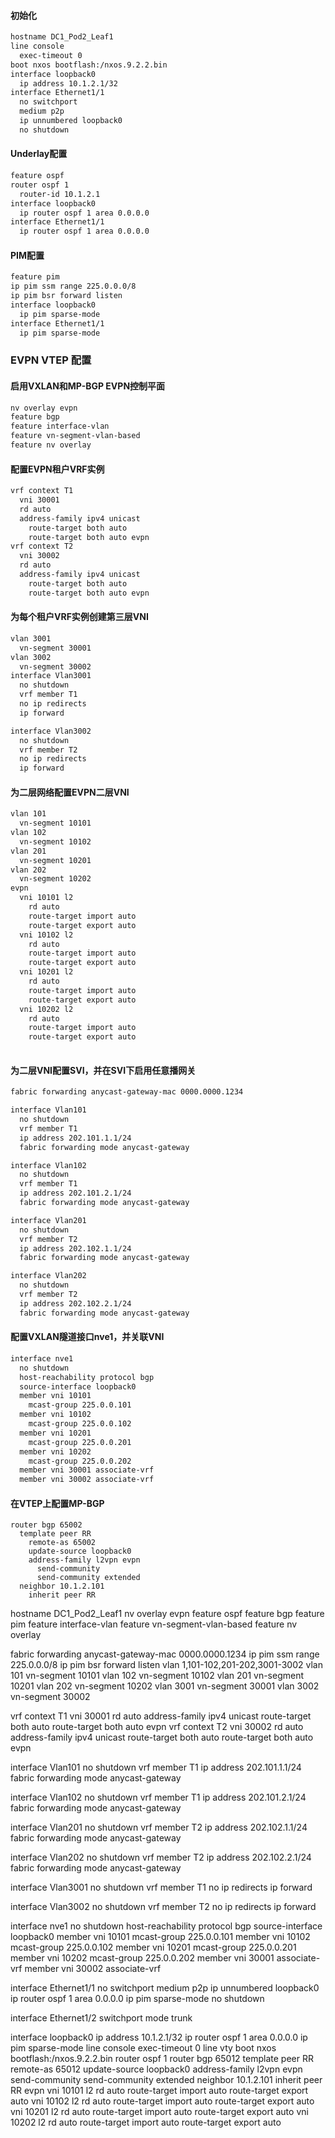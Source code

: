 #### 初始化

```markdown
hostname DC1_Pod2_Leaf1
line console
  exec-timeout 0
boot nxos bootflash:/nxos.9.2.2.bin 
interface loopback0
  ip address 10.1.2.1/32
interface Ethernet1/1
  no switchport
  medium p2p
  ip unnumbered loopback0
  no shutdown

```

#### Underlay配置
```markdown
feature ospf
router ospf 1
  router-id 10.1.2.1
interface loopback0
  ip router ospf 1 area 0.0.0.0
interface Ethernet1/1
  ip router ospf 1 area 0.0.0.0

```

#### PIM配置
```markdown
feature pim
ip pim ssm range 225.0.0.0/8
ip pim bsr forward listen
interface loopback0
  ip pim sparse-mode
interface Ethernet1/1
  ip pim sparse-mode

```

### EVPN VTEP 配置
#### 启用VXLAN和MP-BGP EVPN控制平面
```markdown
nv overlay evpn
feature bgp
feature interface-vlan
feature vn-segment-vlan-based
feature nv overlay

```

#### 配置EVPN租户VRF实例
```markdown
vrf context T1
  vni 30001
  rd auto
  address-family ipv4 unicast
    route-target both auto
    route-target both auto evpn
vrf context T2
  vni 30002
  rd auto
  address-family ipv4 unicast
    route-target both auto
    route-target both auto evpn

```

#### 为每个租户VRF实例创建第三层VNI
```markdown
vlan 3001
  vn-segment 30001
vlan 3002
  vn-segment 30002
interface Vlan3001
  no shutdown
  vrf member T1
  no ip redirects
  ip forward

interface Vlan3002
  no shutdown
  vrf member T2
  no ip redirects
  ip forward

```


#### 为二层网络配置EVPN二层VNI
```markdown
vlan 101
  vn-segment 10101
vlan 102
  vn-segment 10102
vlan 201
  vn-segment 10201
vlan 202
  vn-segment 10202
evpn
  vni 10101 l2
    rd auto
    route-target import auto
    route-target export auto
  vni 10102 l2
    rd auto
    route-target import auto
    route-target export auto
  vni 10201 l2
    rd auto
    route-target import auto
    route-target export auto
  vni 10202 l2
    rd auto
    route-target import auto
    route-target export auto
      

```


#### 为二层VNI配置SVI，并在SVI下启用任意播网关
```markdown
fabric forwarding anycast-gateway-mac 0000.0000.1234

interface Vlan101
  no shutdown
  vrf member T1
  ip address 202.101.1.1/24
  fabric forwarding mode anycast-gateway

interface Vlan102
  no shutdown
  vrf member T1
  ip address 202.101.2.1/24
  fabric forwarding mode anycast-gateway

interface Vlan201
  no shutdown
  vrf member T2
  ip address 202.102.1.1/24
  fabric forwarding mode anycast-gateway

interface Vlan202
  no shutdown
  vrf member T2
  ip address 202.102.2.1/24
  fabric forwarding mode anycast-gateway
```

#### 配置VXLAN隧道接口nve1，并关联VNI
```markdown
interface nve1
  no shutdown
  host-reachability protocol bgp
  source-interface loopback0
  member vni 10101
    mcast-group 225.0.0.101
  member vni 10102
    mcast-group 225.0.0.102
  member vni 10201
    mcast-group 225.0.0.201
  member vni 10202
    mcast-group 225.0.0.202
  member vni 30001 associate-vrf
  member vni 30002 associate-vrf

```


#### 在VTEP上配置MP-BGP
```text
router bgp 65002
  template peer RR
    remote-as 65002
    update-source loopback0
    address-family l2vpn evpn
      send-community
      send-community extended
  neighbor 10.1.2.101
    inherit peer RR

```


hostname DC1_Pod2_Leaf1
nv overlay evpn
feature ospf
feature bgp
feature pim
feature interface-vlan
feature vn-segment-vlan-based
feature nv overlay

fabric forwarding anycast-gateway-mac 0000.0000.1234
ip pim ssm range 225.0.0.0/8
ip pim bsr forward listen
vlan 1,101-102,201-202,3001-3002
vlan 101
  vn-segment 10101
vlan 102
  vn-segment 10102
vlan 201
  vn-segment 10201
vlan 202
  vn-segment 10202
vlan 3001
  vn-segment 30001
vlan 3002
  vn-segment 30002

vrf context T1
  vni 30001
  rd auto
  address-family ipv4 unicast
    route-target both auto
    route-target both auto evpn
vrf context T2
  vni 30002
  rd auto
  address-family ipv4 unicast
    route-target both auto
    route-target both auto evpn

interface Vlan101
  no shutdown
  vrf member T1
  ip address 202.101.1.1/24
  fabric forwarding mode anycast-gateway

interface Vlan102
  no shutdown
  vrf member T1
  ip address 202.101.2.1/24
  fabric forwarding mode anycast-gateway

interface Vlan201
  no shutdown
  vrf member T2
  ip address 202.102.1.1/24
  fabric forwarding mode anycast-gateway

interface Vlan202
  no shutdown
  vrf member T2
  ip address 202.102.2.1/24
  fabric forwarding mode anycast-gateway

interface Vlan3001
  no shutdown
  vrf member T1
  no ip redirects
  ip forward

interface Vlan3002
  no shutdown
  vrf member T2
  no ip redirects
  ip forward

interface nve1
  no shutdown
  host-reachability protocol bgp
  source-interface loopback0
  member vni 10101
    mcast-group 225.0.0.101
  member vni 10102
    mcast-group 225.0.0.102
  member vni 10201
    mcast-group 225.0.0.201
  member vni 10202
    mcast-group 225.0.0.202
  member vni 30001 associate-vrf
  member vni 30002 associate-vrf

interface Ethernet1/1
  no switchport
  medium p2p
  ip unnumbered loopback0
  ip router ospf 1 area 0.0.0.0
  ip pim sparse-mode
  no shutdown

interface Ethernet1/2
  switchport mode trunk


interface loopback0
  ip address 10.1.2.1/32
  ip router ospf 1 area 0.0.0.0
  ip pim sparse-mode
line console
  exec-timeout 0
line vty
boot nxos bootflash:/nxos.9.2.2.bin 
router ospf 1
router bgp 65012
  template peer RR
    remote-as 65012
    update-source loopback0
    address-family l2vpn evpn
      send-community
      send-community extended
  neighbor 10.1.2.101
    inherit peer RR
evpn
  vni 10101 l2
    rd auto
    route-target import auto
    route-target export auto
  vni 10102 l2
    rd auto
    route-target import auto
    route-target export auto
  vni 10201 l2
    rd auto
    route-target import auto
    route-target export auto
  vni 10202 l2
    rd auto
    route-target import auto
    route-target export auto
      